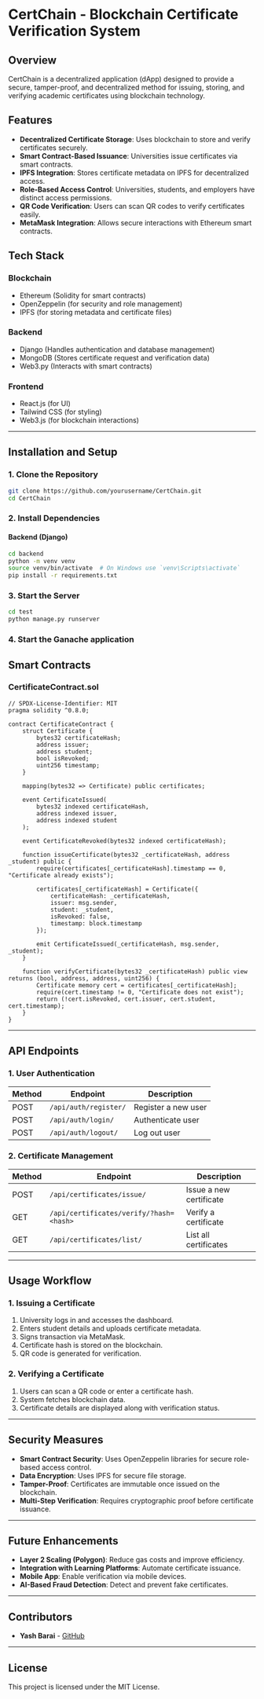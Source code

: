 # CertChain - Blockchain Certificate Verification System

## Overview

CertChain is a decentralized application (dApp) designed to provide a secure, tamper-proof, and decentralized method for issuing, storing, and verifying academic certificates using blockchain technology. 

## Features

- **Decentralized Certificate Storage**: Uses blockchain to store and verify certificates securely.
- **Smart Contract-Based Issuance**: Universities issue certificates via smart contracts.
- **IPFS Integration**: Stores certificate metadata on IPFS for decentralized access.
- **Role-Based Access Control**: Universities, students, and employers have distinct access permissions.
- **QR Code Verification**: Users can scan QR codes to verify certificates easily.
- **MetaMask Integration**: Allows secure interactions with Ethereum smart contracts.

## Tech Stack

### Blockchain
- Ethereum (Solidity for smart contracts)
- OpenZeppelin (for security and role management)
- IPFS (for storing metadata and certificate files)

### Backend
- Django (Handles authentication and database management)
- MongoDB (Stores certificate request and verification data)
- Web3.py (Interacts with smart contracts)

### Frontend
- React.js (for UI)
- Tailwind CSS (for styling)
- Web3.js (for blockchain interactions)

---

## Installation and Setup

### 1. Clone the Repository
```bash
git clone https://github.com/yourusername/CertChain.git
cd CertChain
```

### 2. Install Dependencies
#### Backend (Django)
```bash
cd backend
python -m venv venv
source venv/bin/activate  # On Windows use `venv\Scripts\activate`
pip install -r requirements.txt
```

### 3. Start the Server
```bash
cd test
python manage.py runserver
```

### 4. Start the Ganache application


## Smart Contracts

### CertificateContract.sol
```solidity
// SPDX-License-Identifier: MIT
pragma solidity ^0.8.0;

contract CertificateContract {
    struct Certificate {
        bytes32 certificateHash;
        address issuer;
        address student;
        bool isRevoked;
        uint256 timestamp;
    }
    
    mapping(bytes32 => Certificate) public certificates;
    
    event CertificateIssued(
        bytes32 indexed certificateHash,
        address indexed issuer,
        address indexed student
    );
    
    event CertificateRevoked(bytes32 indexed certificateHash);
    
    function issueCertificate(bytes32 _certificateHash, address _student) public {
        require(certificates[_certificateHash].timestamp == 0, "Certificate already exists");
        
        certificates[_certificateHash] = Certificate({
            certificateHash: _certificateHash,
            issuer: msg.sender,
            student: _student,
            isRevoked: false,
            timestamp: block.timestamp
        });
        
        emit CertificateIssued(_certificateHash, msg.sender, _student);
    }
    
    function verifyCertificate(bytes32 _certificateHash) public view returns (bool, address, address, uint256) {
        Certificate memory cert = certificates[_certificateHash];
        require(cert.timestamp != 0, "Certificate does not exist");
        return (!cert.isRevoked, cert.issuer, cert.student, cert.timestamp);
    }
}
```

---

## API Endpoints

### 1. User Authentication
| Method | Endpoint | Description |
|--------|---------|-------------|
| POST   | `/api/auth/register/` | Register a new user |
| POST   | `/api/auth/login/` | Authenticate user |
| POST   | `/api/auth/logout/` | Log out user |

### 2. Certificate Management
| Method | Endpoint | Description |
|--------|---------|-------------|
| POST   | `/api/certificates/issue/` | Issue a new certificate |
| GET    | `/api/certificates/verify/?hash=<hash>` | Verify a certificate |
| GET    | `/api/certificates/list/` | List all certificates |

---

## Usage Workflow

### 1. Issuing a Certificate
1. University logs in and accesses the dashboard.
2. Enters student details and uploads certificate metadata.
3. Signs transaction via MetaMask.
4. Certificate hash is stored on the blockchain.
5. QR code is generated for verification.

### 2. Verifying a Certificate
1. Users can scan a QR code or enter a certificate hash.
2. System fetches blockchain data.
3. Certificate details are displayed along with verification status.

---

## Security Measures
- **Smart Contract Security**: Uses OpenZeppelin libraries for secure role-based access control.
- **Data Encryption**: Uses IPFS for secure file storage.
- **Tamper-Proof**: Certificates are immutable once issued on the blockchain.
- **Multi-Step Verification**: Requires cryptographic proof before certificate issuance.

---

## Future Enhancements
- **Layer 2 Scaling (Polygon)**: Reduce gas costs and improve efficiency.
- **Integration with Learning Platforms**: Automate certificate issuance.
- **Mobile App**: Enable verification via mobile devices.
- **AI-Based Fraud Detection**: Detect and prevent fake certificates.

---

## Contributors
- **Yash Barai** - [GitHub](https://github.com/YashBarai)

---

## License

This project is licensed under the MIT License.
